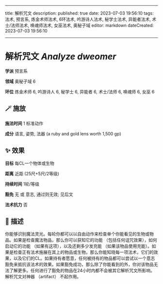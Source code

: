 
---
title: 解析咒文
description: 
published: true
date: 2023-07-03 19:56:10
tags: 法术, 预言系, 炼金术师法术, 6环法术, 吟游诗人法术, 秘学士法术, 异能者法术, 术士/法师法术, 唤魂师法术, 女巫法术, 奥秘子域
editor: markdown
dateCreated: 2023-07-03 19:56:10

---

# **解析咒文** *Analyze dweomer*

**学派** 预言系 

**领域** 奥秘子域 6

**环位** 炼金术师 6, 吟游诗人 6, 秘学士 6, 异能者 6, 术士/法师 6, 唤魂师 6, 女巫 6

## 🪄 施放

**施法时间** 1 标准动作

**成分** 语言, 姿势, 法器 (a ruby and gold lens worth 1,500 gp)

## ✨ 效果 

**目标** 每CL一个物体或生物 

**距离** 近距 (25尺+5尺/2等级)  

**持续时间** 1轮/等级 

**豁免** 无 或 意志, 通过则无效; 见后文

**法术抗力** 否

## 📖 描述

你能够识别魔法灵光。每轮你都可以以自由动作来检查单个你能看见的生物或物品。如果是检查魔法物品，那么你可以获知它的功能 （包括任何诅咒效果），如何启动它的功能 （如果有这项），以及还剩多少发充能 （如果该物品使用充能）。如果是检查正有法术施展在其上的物品或生物，那么你能知晓每一项法术，它们的效果，以及它们的CL。如果持有者愿意，任何被持有的物品都可以尝试以一个意志豁免来抵抗该法术的效果。如果豁免成功，那么除了你能看到的外，你对该物品无法了解更多。任何进行了豁免的物品在24小时内都不会被其它解析咒文所影响。解析咒文对神器 （artifact） 不起作用。
    
